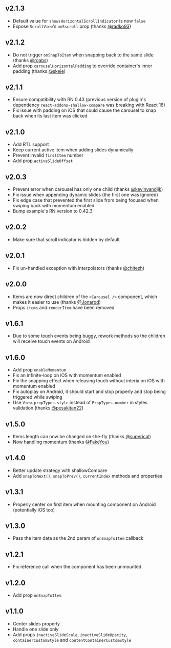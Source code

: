 ## v2.1.3
* Default value for `showsHorizontalScrollIndicator` is now `false`
* Expose `ScrollView`'s `onSscroll` prop (thanks [@radko93](https://github.com/radko93))

## v2.1.2
* Do not trigger `onSnapToItem` when snapping back to the same slide (thanks [@rgabs](https://github.com/rgabs))
* Add prop `carouselHorizontalPadding` to override container's inner padding (thanks [@skeie](https://github.com/skeie))

## v2.1.1
* Ensure compatibility with RN 0.43 (previous version of plugin's dependency `react-addons-shallow-compare` was breaking with React 16)
* Fix issue with padding on iOS that could cause the carousel to snap back when its last item was clicked

## v2.1.0
* Add RTL support
* Keep current active item when adding slides dynamically
* Prevent invalid `firstItem` number
* Add prop `activeSlideOffset`

## v2.0.3

* Prevent error when carousel has only one child (thanks [@kevinvandijk](https://github.com/kevinvandijk))
* Fix issue when appending dynamic slides (the first one was ignored)
* Fix edge case that prevented the first slide from being focused when swiping back with momentum enabled
* Bump example's RN version to 0.42.3

## v2.0.2

* Make sure that scroll indicator is hidden by default

## v2.0.1

* Fix un-handled exception with interpolators (thanks [@chitezh](https://github.com/chitezh))

## v2.0.0

* Items are now direct children of the `<Carousel />` component, which makes it easier to use (thanks [@Jonarod](https://github.com/Jonarod))
* Props `items` and `renderItem` have been removed

## v1.6.1

* Due to some touch events being buggy, rework methods so the children will receive touch events on Android

## v1.6.0

* Add prop `enableMomentum`
* Fix an infinite-loop on iOS with momentum enabled
* Fix the snapping effect when releasing touch without interia on iOS with momentum enabled
* Fix autoplay on Android, it should start and stop properly and stop being triggered while swiping
* Use `View.propTypes.style` instead of `PropTypes.number` in styles validation (thanks [@pesakitan22](https://github.com/pesakitan22))

## v1.5.0

* Items length can now be changed on-the-fly (thanks [@superical](https://github.com/superical))
* Now handling momentum (thanks [@FakeYou](https://github.com/FakeYou))

## v1.4.0

* Better update strategy with shallowCompare
* Add `snapToNext()`, `snapToPrev()`, `currentIndex` methods and properties

## v1.3.1

* Properly center on first item when mounting component on Android (potentially iOS too)

## v1.3.0

* Pass the item data as the 2nd param of `onSnapToItem` callback

## v1.2.1

* Fix reference call when the component has been unmounted

## v1.2.0

* Add prop `onSnapToItem`

## v1.1.0

* Center slides properly
* Handle one slide only
* Add props `inactiveSlideScale`, `inactiveSlideOpacity`, `containerCustomStyle` and `contentContainerCustomStyle`